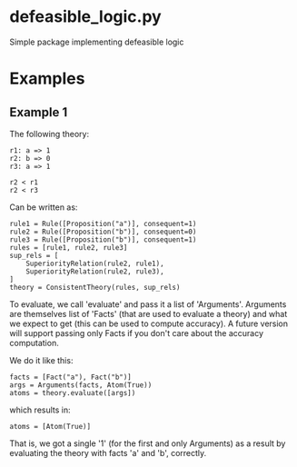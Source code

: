 # defeasible_logic.py
Simple package implementing defeasible logic

# Examples
## Example 1

The following theory:

    r1: a => 1
    r2: b => 0
    r3: a => 1

    r2 < r1
    r2 < r3

Can be written as:

    rule1 = Rule([Proposition("a")], consequent=1)
    rule2 = Rule([Proposition("b")], consequent=0)
    rule3 = Rule([Proposition("b")], consequent=1)
    rules = [rule1, rule2, rule3]
    sup_rels = [
        SuperiorityRelation(rule2, rule1),
        SuperiorityRelation(rule2, rule3),
    ]
    theory = ConsistentTheory(rules, sup_rels)
    
To evaluate, we call 'evaluate' and pass it a list of 'Arguments'. Arguments are themselves list of 'Facts' (that are used to evaluate a theory) and what we expect to get (this can be used to compute accuracy). A future version will support passing only Facts if you don't care about the accuracy computation. 

We do it like this:

    facts = [Fact("a"), Fact("b")]
    args = Arguments(facts, Atom(True))
    atoms = theory.evaluate([args])

which results in:

    atoms = [Atom(True)]

That is, we got a single '1' (for the first and only Arguments) as a result by evaluating the theory with facts 'a' and 'b', correctly.